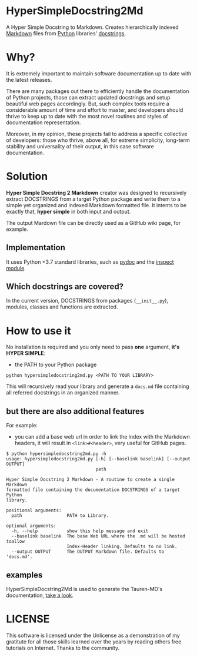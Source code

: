 # HyperSimpleDocstring2Md

A Hyper Simple Docstring to Markdown. Creates hierarchically indexed [Markdown](https://en.wikipedia.org/wiki/Markdown) files from [Python](https://www.python.org/) libraries' [docstrings](https://www.python.org/dev/peps/pep-0257/).

# Why?

It is extremely important to maintain software documentation up to date with the latest releases.

There are many packages out there to efficiently handle the documentation of Python projects, those can extract updated docstrings and setup beautiful web pages accordingly. But, such complex tools require a considerable amount of time and effort to master, and developers should thrive to keep up to date with the most novel routines and styles of documentation representation.

Moreover, in my opinion, these projects fail to address a specific collective of developers: those who thrive, above all, for extreme simplicity, long-term stability and universality of their output, in this case software documentation.

# Solution

**Hyper Simple Docstring 2 Markdown** creator was designed to recursively extract DOCSTRINGS from a target Python package and write them to a simple yet organized and indexed Markdown formatted file. It intents to be exactly that, **hyper simple** in both input and output.

The output Mardown file can be directly used as a GitHub wiki page, for example.

## Implementation

It uses Python +3.7 standard libraries, such as [pydoc](https://docs.python.org/3.7/library/pydoc.html) and the [inspect module](https://docs.python.org/3/library/inspect.html).

## Which docstrings are covered?

In the current version, DOCSTRINGS from packages (`__init__.py`), modules, classes and functions are extracted.

# How to use it

No installation is required and you only need to pass **one** argument, **it's HYPER SIMPLE**:
- the PATH to your Python package

```
python hypersimpledocstring2md.py <PATH TO YOUR LIBRARY>
```

This will recursively read your library and generate a `docs.md` file containing all referred docstrings in an organized manner.

## but there are also additional features

For example:

- you can add a base web url in order to link the index with the Markdown headers, it will result in `<link>#<header>`, very useful for GitHub pages.

```
$ python hypersimpledocstring2md.py -h
usage: hypersimpledocstring2md.py [-h] [--baselink baselink] [--output OUTPUT]
                                  path

Hyper Simple Docstring 2 Markdown - A routine to create a single Markdown
formatted file containing the documentation DOCSTRINGS of a target Python
library.

positional arguments:
  path                 PATH to Library.

optional arguments:
  -h, --help           show this help message and exit
  --baselink baselink  The base Web URL where the .md will be hosted toallow
                       Index-Header linking. Defaults to no link.
  --output OUTPUT      The OUTPUT Markdown file. Defaults to 'docs.md'.
```

## examples

HyperSimpleDocstring2Md is used to generate the Tauren-MD's documentation, [take a look](https://github.com/joaomcteixeira/Tauren-MD/wiki/Modules-Documentation). 

# LICENSE

This software is licensed under the Unlicense as a demonstration of my gratitute for all those skills learned over the years by reading others free tutorials on Internet. Thanks to the community.
